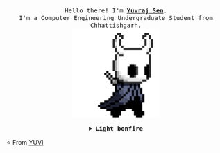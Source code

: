 <p align="center">
  <br>
  <samp>
    Hello there! I'm <b><a rel="nofollow noopener noreferrer" target="_blank" href="https://tanx.dev">Yuvraj Sen</a></b>.
    <br>I'm a Computer Engineering Undergraduate Student from Chhattishgarh.<br>

</samp>

  <img src="https://github.com/yuvi0717/yuvi0717/blob/main/hollor_knight3.gif" width="200"/>

</p>


<details align="center">

<summary> <b> <samp> Light bonfire </samp></b></summary>
<samp>
 <b><h2 style="color: #fc6203">B O N F I R E &nbsp; L I T !</h2> </b>

<img src="https://github.com/yuvi0717/yuvi0717/blob/main/bonefire.gif" width="200"/>

Current Project: <a href="https://github.com/yuvi0717/dice_roller">Dice Roller Game</a>

<p align="center">
  <a rel="nofollow noopener noreferrer" target="_blank" href="https://www.linkedin.com/in/yuvi-sen-997b18330/">
  <img src="https://raw.githubusercontent.com/TanZng/TanZng/master/assets/linkedin.png" width="30px" alt="LinkedIn"></a>
  &nbsp; &nbsp;
  <a rel="nofollow noopener noreferrer" target="_blank" href="https://www.hackerrank.com/profile/yuvisen001">
  <img src="https://github.com/yuvi0717/yuvi0717/blob/main/HackerRank_Icon-1000px.png" width="30px" alt="HackerRank"></a>
  &nbsp; &nbsp;
  <a rel="nofollow noopener noreferrer" target="_blank" href="https://leetcode.com/u/jo7dJrHS7s/">
  <img src="https://github.com/yuvi0717/yuvi0717/blob/main/icons8-level-up-your-coding-skills-and-quickly-land-a-job-24.png" width="30px" alt="LeetCode"></a>
  &nbsp;
  &nbsp;
  <a rel="nofollow noopener noreferrer" target="_blank" href="">
  <img src="https://raw.githubusercontent.com/TanZng/TanZng/master/assets/estus_flask.png" width="23px" alt="Secret"></a>
</p> 


</samp>
</details>

⭐️ From [YUVI](https://github.com/)

